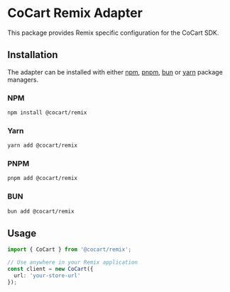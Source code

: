 # CoCart Remix Adapter

This package provides Remix specific configuration for the CoCart SDK.

## Installation

The adapter can be installed with either [npm](https://www.npmjs.com/), [pnpm](https://pnpm.io/), [bun](https://bun.sh/) or [yarn](https://classic.yarnpkg.com/en/) package managers.

### NPM
```bash
npm install @cocart/remix
```

### Yarn
```bash
yarn add @cocart/remix
```

### PNPM
```bash
pnpm add @cocart/remix
```

### BUN
```bash
bun add @cocart/remix
```

## Usage

```typescript
import { CoCart } from '@cocart/remix';

// Use anywhere in your Remix application
const client = new CoCart({
  url: 'your-store-url'
});
```
